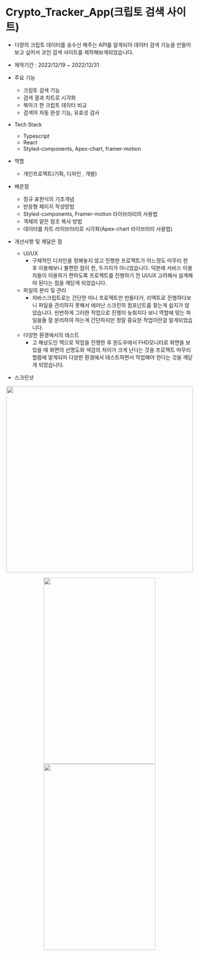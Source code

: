 # Crypto_Tracker_App(크립토 검색 사이트)

- 다량의 크립토 데이터를 송수신 해주는 API를 알게되어 데이터 검색 기능을 만들어보고 싶어서 코인 검색 사이트를 제작해보게되었습니다.

- 제작기간 : 2022/12/19 ~ 2022/12/31

- 주요 기능

  - 크립토 검색 기능
  - 검색 결과 차트로 시각화
  - 북마크 한 크립토 데이터 비교
  - 검색어 자동 완성 기능, 유효성 검사

- Tech Stack

  - Typescript
  - React
  - Styled-components, Apex-chart, framer-motion

- 역할

  - 개인프로젝트(기획, 디자인 , 개발)

- 배운점

  - 정규 표현식의 기초개념
  - 반응형 페이지 작성방법
  - Styled-components, Framer-motion 라이브러리의 사용법
  - 객체의 얕은 참조 복사 방법
  - 데이터를 차트 라이브러리로 시각화(Apex-chart 라이브러리 사용법)

- 개선사항 및 깨달은 점

  - UI/UX
    - 구체적인 디자인을 정해놓지 않고 진행한 프로젝트가 어느정도 마무리 한 후 이용해보니 불편한 점이 한, 두가지가 아니었습니다. 덕분에 서비스 이용자들이 이용하기 편하도록 프로젝트를 진행하기 전 UI/UX 고려해서 설계해야 된다는 점을 깨닫게 되었습니다.
  - 파일의 분리 및 관리
    - 자바스크립트로는 간단한 미니 프로젝트만 만들다가, 리엑트로 진행하다보니 파일을 관리하지 못해서 에러난 스크린의 컴포넌트를 찾는게 쉽지가 않았습니다. 빈번하게 그러한 작업으로 진행이 늦춰지다 보니 역할에 맞는 파일을들 잘 분리하여 하는게 간단하지만 정말 중요한 작업이란걸 알게되었습니다.
  - 다양한 환경에서의 테스트
    - 고 해상도인 맥으로 작업을 진행한 후 윈도우에서 FHD모니터로 화면을 보았을 때 화면의 선명도와 색감의 차이가 크게 난다는 것을 프로젝트 마무리 할쯤에 알게되어 다양한 환경에서 테스트하면서 작업해야 한다는 것을 깨닫게 되었습니다.

- 스크린샷

<p align="center">
  <img src="https://user-images.githubusercontent.com/88272606/210168583-3efd7ea2-b62b-44e8-83b1-fdb3ba8f93d4.gif" height="500" />
</p>
<p align="center">
  <img src="https://user-images.githubusercontent.com/88272606/210168856-d0c3bb03-3894-4031-9c1c-22ddbf842d83.gif"width="300" height="500" />
  <img src="https://user-images.githubusercontent.com/88272606/210169180-dfb62762-7dc0-49d0-bd7c-e66ee4dcf2d8.mov" width="300" height="500"/>
</p>
